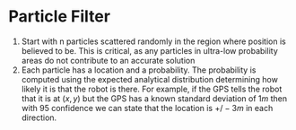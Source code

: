# Particle Filter

1. Start with n particles scattered randomly in the region where position is believed to be. This is critical, as any particles in ultra-low probability areas do not contribute to an accurate solution
1. Each particle has a location and a probability. The probability is computed using the expected analytical distribution determining how likely it is that the robot is there. For example, if the GPS tells the robot that it is at $(x,y)$ but the GPS has a known standard deviation of $1m$ then with $95%$ confidence we can state that the location is $+/- 3m$ in each direction.
